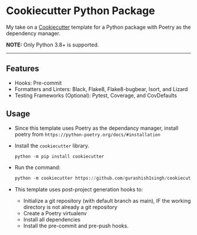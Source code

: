 # Cookiecutter Python Package

My take on a [Cookiecutter](https://github.com/cookiecutter/cookiecutter) template for a Python package with Poetry as the dependency manager.

**NOTE:** Only Python 3.8+ is supported.

---

## Features
- Hooks: Pre-commit
- Formatters and Linters: Black, Flake8, Flake8-bugbear, Isort, and Lizard
- Testing Frameworks (Optional): Pytest, Coverage, and CovDefaults

## Usage

- Since this template uses Poetry as the dependancy manager, install poetry from `https://python-poetry.org/docs/#installation`

- Install the `cookiecutter` library.

    ```python
    python -m pip install cookiecutter
    ```

- Run the command:
    ```python
    python -m cookiecutter https://github.com/gurashish1singh/cookiecutter-python.git
    ```
- This template uses post-project generation hooks to:
   - Initialize a git repository (with default branch as main), IF the working directory is not already a git repository
   - Create a Poetry virtualenv
   - Install all dependencies
   - Install the pre-commit and pre-push hooks.
